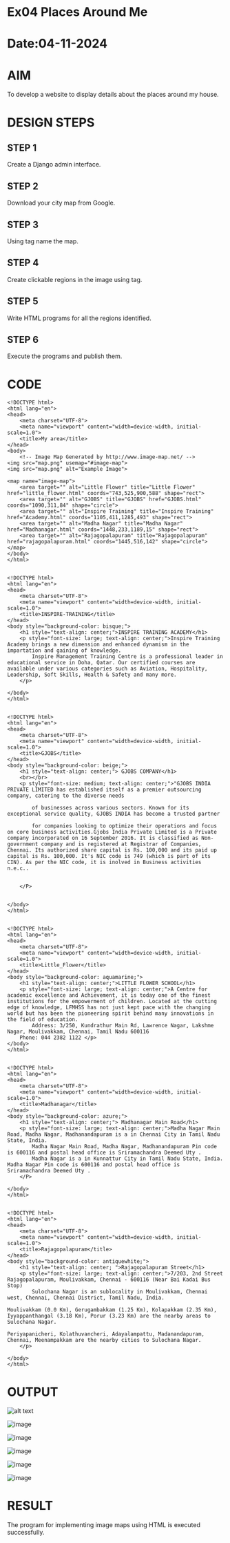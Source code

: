 # Ex04 Places Around Me
# Date:04-11-2024
# AIM
To develop a website to display details about the places around my house.

# DESIGN STEPS
## STEP 1
Create a Django admin interface.

## STEP 2
Download your city map from Google.

## STEP 3
Using <map> tag name the map.

## STEP 4
Create clickable regions in the image using <area> tag.

## STEP 5
Write HTML programs for all the regions identified.

## STEP 6
Execute the programs and publish them.

# CODE


    <!DOCTYPE html>
    <html lang="en">
    <head>
        <meta charset="UTF-8">
        <meta name="viewport" content="width=device-width, initial-scale=1.0">
        <title>My area</title>
    </head>
    <body>
        <!-- Image Map Generated by http://www.image-map.net/ -->
    <img src="map.png" usemap="#image-map">
    <img src="map.png" alt="Example Image">

    <map name="image-map">
        <area target="" alt="Little Flower" title="Little Flower" href="little_flower.html" coords="743,525,900,588" shape="rect">
        <area target="" alt="GJOBS" title="GJOBS" href="GJOBS.html" coords="1090,311,84" shape="circle">
        <area target="" alt="Inspire Training" title="Inspire Training" href="Academy.html" coords="1105,411,1285,493" shape="rect">
        <area target="" alt="Madha Nagar" title="Madha Nagar" href="Madhanagar.html" coords="1448,233,1189,15" shape="rect">
        <area target="" alt="Rajagopalapuram" title="Rajagopalapuram" href="rajagopalapuram.html" coords="1445,516,142" shape="circle">
    </map>
    </body>
    </html>


    <!DOCTYPE html>
    <html lang="en">
    <head>
        <meta charset="UTF-8">
        <meta name="viewport" content="width=device-width, initial-scale=1.0">
        <title>INSPIRE-TRAINING</title>
    </head>
    <body style="background-color: bisque;">
        <h1 style="text-align: center;">INSPIRE TRAINING ACADEMY</h1>
        <p style="font-size: large; text-align: center;">Inspire Training Academy brings a new dimension and enhanced dynamism in the impartation and gaining of knowledge.
            Inspire Management Training Centre is a professional leader in educational service in Doha, Qatar. Our certified courses are available under various categories such as Aviation, Hospitality, Leadership, Soft Skills, Health & Safety and many more.
        </p>

    </body>
    </html>


    <!DOCTYPE html>
    <html lang="en">
    <head>
        <meta charset="UTF-8">
        <meta name="viewport" content="width=device-width, initial-scale=1.0">
        <title>GJOBS</title>
    </head>
    <body style="background-color: beige;">
        <h1 style="text-align: center;"> GJOBS COMPANY</h1>
        <br></br>
        <p style="font-size: medium; text-align: center;">"GJOBS INDIA PRIVATE LIMITED has established itself as a premier outsourcing company, catering to the diverse needs 
            
            of businesses across various sectors. Known for its exceptional service quality, GJOBS INDIA has become a trusted partner
            
            for companies looking to optimize their operations and focus on core business activities.Gjobs India Private Limited is a Private company incorporated on 16 September 2016. It is classified as Non-government company and is registered at Registrar of Companies, Chennai. Its authorized share capital is Rs. 100,000 and its paid up capital is Rs. 100,000. It's NIC code is 749 (which is part of its CIN). As per the NIC code, it is inolved in Business activities n.e.c..


        </P>


    </body>
    </html>


    <!DOCTYPE html>
    <html lang="en">
    <head>
        <meta charset="UTF-8">
        <meta name="viewport" content="width=device-width, initial-scale=1.0">
        <title>Little_Flower</title>
    </head>
    <body style="background-color: aquamarine;">
        <h1 style="text-align: center;">LITTLE FLOWER SCHOOL</h1>
        <p style="font-size: large; text-align: center;">A Centre for academic excellence and Achievement, it is today one of the finest institutions for the empowerment of children. Located at the cutting edge of knowledge, LFMHSS has not just kept pace with the changing world but has been the pioneering spirit behind many innovations in the field of education.
            Address: 3/250, Kundrathur Main Rd, Lawrence Nagar, Lakshme Nagar, Moulivakkam, Chennai, Tamil Nadu 600116
        Phone: 044 2382 1122 </p>
    </body>
    </html>


    <!DOCTYPE html>
    <html lang="en">
    <head>
        <meta charset="UTF-8">
        <meta name="viewport" content="width=device-width, initial-scale=1.0">
        <title>Madhanagar</title>
    </head>
    <body style="background-color: azure;">
        <h1 style="text-align: center;"> Madhanagar Main Road</h1>
        <p style="font-size: large; text-align: center;">Madha Nagar Main Road, Madha Nagar, Madhanandapuram is a in Chennai City in Tamil Nadu State, India.
            Madha Nagar Main Road, Madha Nagar, Madhanandapuram Pin code is 600116 and postal head office is Sriramachandra Deemed Uty .
            Madha Nagar is a in Kunnattur City in Tamil Nadu State, India.
    Madha Nagar Pin code is 600116 and postal head office is Sriramachandra Deemed Uty .
        </P>

    </body>
    </html>


    <!DOCTYPE html>
    <html lang="en">
    <head>
        <meta charset="UTF-8">
        <meta name="viewport" content="width=device-width, initial-scale=1.0">
        <title>Rajagopalapuram</title>
    </head>
    <body style="background-color: antiquewhite;">
        <h1 style="text-align: center; ">Rajagopalapuram Street</h1>
        <p style="font-size: large; text-align: center;">7/203, 2nd Street Rajagopalapuram, Moulivakkam, Chennai - 600116 (Near Bai Kadai Bus Stop)
            Sulochana Nagar is an sublocality in Moulivakkam, Chennai west, Chennai, Chennai District, Tamil Nadu, India.

    Moulivakkam (0.0 Km), Gerugambakkam (1.25 Km), Kolapakkam (2.35 Km), Iyyappanthangal (3.18 Km), Porur (3.23 Km) are the nearby areas to Sulochana Nagar.

    Periyapanicheri, Kolathuvancheri, Adayalampattu, Madanandapuram, Chennai, Meenampakkam are the nearby cities to Sulochana Nagar.
        </p>

    </body>
    </html>

# OUTPUT



 ![alt text](<Screenshot 2024-11-21 183054.png>) 

 ![image](https://github.com/user-attachments/assets/88c6505d-b431-4a40-aa22-7624d13d80e4)

 ![image](https://github.com/user-attachments/assets/bb639078-50ac-4a96-9822-beeb1b1cad61)

 ![image](https://github.com/user-attachments/assets/d2272333-cc80-444e-b31d-73fb2d35c409)

 ![image](https://github.com/user-attachments/assets/cc176da3-8478-4d1a-aa09-69e60002a208)

![image](https://github.com/user-attachments/assets/93d89480-cc1b-45d5-afed-e887a6306249)




# RESULT
The program for implementing image maps using HTML is executed successfully.
